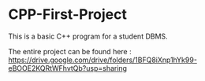 # CPP-First-Project

This is a basic C++ program for a student DBMS.

The entire project can be found here : https://drive.google.com/drive/folders/1BFQ8iXnp1hYk99-eBOOE2KQRtWFhvtQb?usp=sharing
